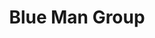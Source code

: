---
title: Blue Man Group
poster: blue-man-group.jpg
header: blue-man-group-header.jpg
description: Join three enigmatic bald and blue men for a multi-sensory experience
theater: Astor Place Theatre
original_preview: '1991-11-07'
original_opening: '1991-11-07'
preview: '2021-09-03'
opening: '2021-09-03'
tonyaward: false
criticspick: false
tags: 
  - Special
  - Off Broadway
  - Kid Friendly
  - Comedy
trailer: 'https://www.youtube.com/watch?v=3ZcNgzqAEsw'
website: 'https://www.blueman.com/new-york/'
tickets:
  - highlight: false
    info: >-
        Student Rush tickets available n a first-come-first-served basis an hour before the show begins. Please note availability is based on the theatre's discretion. Cash or Credit card. Limit of 2 tickets per person. Subject to daily availability and discretion of box office. Please note, you may receive tickets which have a partial view of the stage.
    title: $40 Student
    type: studentRush
  - highlight: false
    info: https://www.blueman.com/new-york/buy-tickets
    title: $88+ Tickets
    type: regular
---